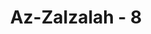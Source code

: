 ---
title: "Az-Zalzalah - 8"
no: 8
arabic_no: ٨
ayah: وَمَنْ يَّعْمَلْ مِثْقَالَ ذَرَّةٍ شَرًّا يَّرَهٗ ࣖ
translation: "dan barangsiapa mengerjakan kejahatan seberat zarrah, niscaya dia akan melihat (balasan)nya."
tafsir: "Dalam ayat-ayat ini, Allah merincikan balasan amal masing-masing. Barang siapa beramal baik, walaupun hanya seberat atom niscaya akan diterima balasannya, dan begitu pula yang beramal jahat walaupun hanya seberat atom akan merasakan balasannya. Amal kebajikan orang-orang kafir tidak dapat menolong dan melepaskannya dari siksa karena kekafirannya. Mereka akan tetap sengsara selama-lamanya di dalam neraka."
---